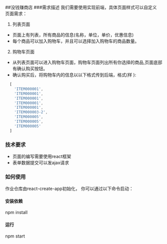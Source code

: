 ##没钱赚商店
###需求描述
我们需要使用实现前端，具体页面样式可以自定义  
页面需求：
1. 列表页面
  - 页面上有列表，所有商品的信息(名称，单位，单价，优惠信息)
  - 每个商品可以加入购物车，并且可以选择加入购物车的商品数量。
2. 购物车页面
  - 从列表页面可以进入购物车页面，购物车页面列出所有你选择的商品,页面底部有确认购买按钮。
  - 确认购买后，将购物车内的信息以以下格式传到后端，格式(样 ):
```js
  [
    'ITEM000001',
    'ITEM000001',
    'ITEM000001',
    'ITEM000001',
    'ITEM000001',
    'ITEM000003-2',
    'ITEM000005',
    'ITEM000005',
    'ITEM000005'
  ]
```

### 技术要求
- 页面的编写需要使用react框架
- 表单数据提交可以发ajax请求


### 如何使用
作业仓库由react-create-app初始化，
你可以通过以下命令启动：
#### 安装依赖
npm install
#### 运行
npm start
